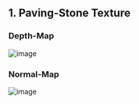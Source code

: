 ## 1. Paving-Stone Texture
### Depth-Map
![image](https://github.com/user-attachments/assets/aa3f3fa0-9762-466f-b9c4-31a99b2a4842)
### Normal-Map
![image](https://github.com/user-attachments/assets/9a9e2846-b416-4915-9b05-d6e59874f97f)
